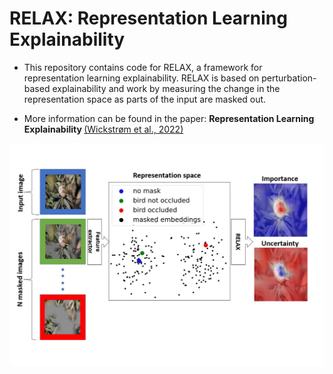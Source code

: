 # RELAX: Representation Learning Explainability

- This repository contains code for RELAX, a framework for representation learning explainability. RELAX is based on perturbation-based explainability and work by measuring the change in the representation space as parts of the input are masked out.

- More information can be found in the paper: <b>Representation Learning Explainability </b><a href="https://arxiv.org/abs/2112.10161">(Wickstrøm et al., 2022)</a>

</p>
<p align="center">
  <img width="800" src="https://github.com/Wickstrom/RELAX/blob/main/relax-ramework.png">
</p>

